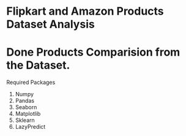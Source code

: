 # Flipkart and Amazon Products Dataset Analysis
# Done Products Comparision from the Dataset.

Required Packages
1. Numpy
2. Pandas
3. Seaborn
4. Matplotlib
5. Sklearn
6. LazyPredict
